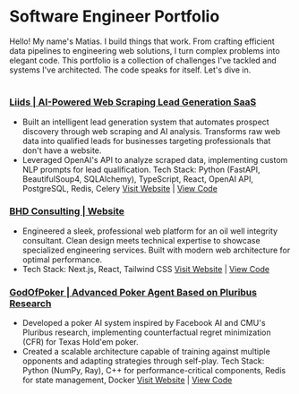 # Software Engineer Portfolio
Hello! My name's Matias. I build things that work. From crafting efficient data pipelines to engineering web solutions, I turn complex problems into elegant code. This portfolio is a collection of challenges I've tackled and systems I've architected.
The code speaks for itself. Let's dive in.
#
### [Liids | AI-Powered Web Scraping Lead Generation SaaS]()
- Built an intelligent lead generation system that automates prospect discovery through web scraping and AI analysis. Transforms raw web data into qualified leads for businesses targeting professionals that don't have a website.
- Leveraged OpenAI's API to analyze scraped data, implementing custom NLP prompts for lead qualification.
Tech Stack: Python (FastAPI, BeautifulSoup4, SQLAlchemy), TypeScript, React, OpenAI API, PostgreSQL, Redis, Celery
[Visit Website]() | [View Code]()
### [BHD Consulting | Website](https://github.com/l3miage-freundgm/DHBConsulting-website)
- Engineered a sleek, professional web platform for an oil well integrity consultant. Clean design meets technical expertise to showcase specialized engineering services. Built with modern web architecture for optimal performance.
- Tech Stack: Next.js, React, Tailwind CSS
[Visit Website](https://bhd-consulting-website.vercel.app/) | [View Code](https://github.com/l3miage-freundgm/DHBConsulting-website)
### [GodOfPoker | Advanced Poker Agent Based on Pluribus Research]()
- Developed a poker AI system inspired by Facebook AI and CMU's Pluribus research, implementing counterfactual regret minimization (CFR) for Texas Hold'em poker.
- Created a scalable architecture capable of training against multiple opponents and adapting strategies through self-play.
Tech Stack: Python (NumPy, Ray), C++ for performance-critical components, Redis for state management, Docker
[Visit Website]() | [View Code]()
